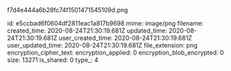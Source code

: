 f7d4e444a6b28fc74f1501471545109d.png

id: e5ccbad6f0604df2811eac1a817b9698
mime: image/png
filename: 
created_time: 2020-08-24T21:30:19.681Z
updated_time: 2020-08-24T21:30:19.681Z
user_created_time: 2020-08-24T21:30:19.681Z
user_updated_time: 2020-08-24T21:30:19.681Z
file_extension: png
encryption_cipher_text: 
encryption_applied: 0
encryption_blob_encrypted: 0
size: 13271
is_shared: 0
type_: 4